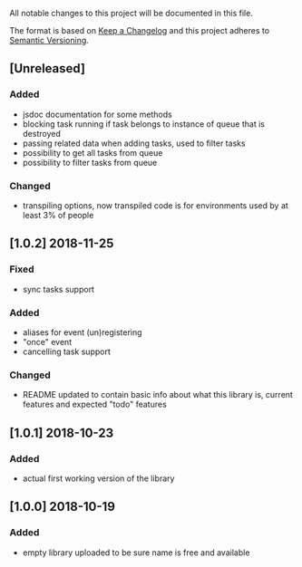 All notable changes to this project will be documented in this file.

The format is based on [Keep a Changelog](http://keepachangelog.com/en/1.0.0/)
and this project adheres to [Semantic Versioning](http://semver.org/spec/v2.0.0.html).

## [Unreleased]
### Added
- jsdoc documentation for some methods
- blocking task running if task belongs to instance of queue that is destroyed
- passing related data when adding tasks, used to filter tasks
- possibility to get all tasks from queue
- possibility to filter tasks from queue
### Changed
- transpiling options, now transpiled code is for environments used by at least 3% of people

## [1.0.2] 2018-11-25
### Fixed
- sync tasks support
### Added
- aliases for event (un)registering
- "once" event
- cancelling task support
### Changed
- README updated to contain basic info about what this library is, current features and expected "todo" features

## [1.0.1] 2018-10-23
### Added
- actual first working version of the library

## [1.0.0] 2018-10-19
### Added
- empty library uploaded to be sure name is free and available
